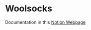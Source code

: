 # Woolsocks

Documentation in this [Notion Webpage](https://elite-lobe-f0c.notion.site/Woolstock-0a811a5d99424c12b6e6839b0936b71e?pvs=4)
